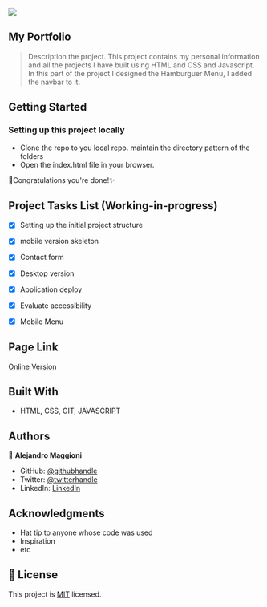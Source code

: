 ![](https://img.shields.io/badge/Microverse-blueviolet)


## My Portfolio

> Description the project.
> This project contains my personal information and all the projects I have built using HTML and CSS and Javascript.
> In this part of the project I designed the Hamburguer Menu, I added the navbar to it.

## Getting Started
### Setting up this project locally

* Clone the repo to you local repo. maintain the directory pattern of the folders
* Open the  index.html file in your browser.

🎉Congratulations you're done!✨

## Project Tasks List (Working-in-progress)

- [x] Setting up the initial project structure
- [x] mobile version skeleton
- [x] Contact form
- [x] Desktop version
- [x] Application deploy
- [x] Evaluate accessibility
- [x] Mobile Menu


## Page Link

[Online Version](https://alex1779.github.io/personal-portfolio-site/)


## Built With

- HTML, CSS, GIT, JAVASCRIPT


## Authors

👤 **Alejandro Maggioni**

- GitHub: [@githubhandle](https://github.com/alex1779/)
- Twitter: [@twitterhandle](https://twitter.com/alex1779)
- LinkedIn: [LinkedIn](https://www.linkedin.com/in/alejandro-maggioni-086678b5/)


## Acknowledgments

- Hat tip to anyone whose code was used
- Inspiration
- etc

## 📝 License

This project is [MIT](./LICENSE) licensed.
